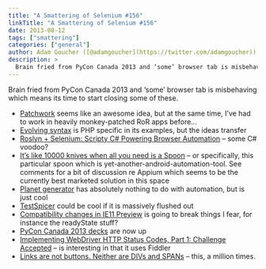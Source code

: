 ```yaml
---
title: "A Smattering of Selenium #156"
linkTitle: "A Smattering of Selenium #156"
date: 2013-08-12
tags: ["smattering"]
categories: ["general"]
author: Adam Goucher ([@adamgoucher](https://twitter.com/adamgoucher))
description: >
  Brain fried from PyCon Canada 2013 and ‘some’ browser tab is misbehaving which means its time to start closing some of these.
---
```


Brain fried from PyCon Canada 2013 and ‘some’ browser tab is misbehaving which means its time to start closing some of these.

*   [Patchwork](http://antecedent.github.io/patchwork/) seems like an awesome idea, but at the same time, I’ve had to work in heavily monkey-patched RoR apps before…
*   [Evolving syntax](https://igor.io/2013/07/26/evolving-syntax.html) is PHP specific in its examples, but the ideas transfer
*   [Roslyn + Selenium: Scripty C# Powering Browser Automation](http://adaptengine.com/blog/2013/07/24/roslyn-plus-selenium-scripty-csharp-powering-browser-automation/) – some C# voodoo?
*   [It’s like 10000 knives when all you need is a Spoon](http://dnlkntt.wordpress.com/2013/08/07/its-like-10000-knives-when-all-you-need-is-a-spoon/) – or specifically, this particular spoon which is yet-another-android-automation-tool. See comments for a bit of discussion re Appium which seems to be the currently best marketed solution in this space
*   [Planet generator](http://www.diku.dk/hjemmesider/ansatte/torbenm/Planet/) has absolutely nothing to do with automation, but is just cool
*   [TestSpicer](http://www.testspicer.com/) could be cool if it is massively flushed out
*   [Compatibility changes in IE11 Preview](http://msdn.microsoft.com/en-us/library/ie/bg182625(v=vs.110).aspx) is going to break things I fear, for instance the readyState stuff?
*   [PyCon Canada 2013 decks](https://speakerdeck.com/pyconca) are now up
*   [Implementing WebDriver HTTP Status Codes, Part 1: Challenge Accepted](http://jimevansmusic.blogspot.ca/2013/08/implementing-webdriver-http-status.html) – is interesting in that it uses Fiddler
*   [Links are not buttons. Neither are DIVs and SPANs](http://www.karlgroves.com/2013/05/14/links-are-not-buttons-neither-are-divs-and-spans/) – this, a million times.